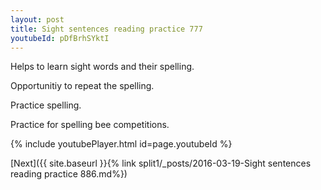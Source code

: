 ```yaml
---
layout: post
title: Sight sentences reading practice 777
youtubeId: pDfBrhSYktI
---
```

 
 
Helps to learn sight words and their spelling.

Opportunitiy to repeat the spelling. 

Practice spelling. 
 
Practice for spelling bee competitions. 
 
{% include youtubePlayer.html id=page.youtubeId %}
 
 

[Next]({{ site.baseurl }}{% link  split1/_posts/2016-03-19-Sight sentences reading practice 886.md%})
 
